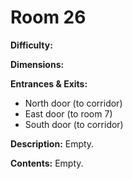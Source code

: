# Room 26

**Difficulty:** 

**Dimensions:** 

**Entrances & Exits:**
- North door (to corridor)
- East door (to room 7)
- South door (to corridor)

**Description:**
Empty.

**Contents:**
Empty.